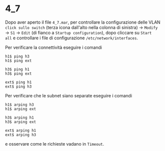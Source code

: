 
# 4_7

Dopo aver aperto il file `4_7.mar`, per controllare la configurazione delle VLAN `click sullo switch` (terza icona dall'alto nella colonna di sinistra) -> `Modify` -> `S1` -> `Edit` (di fianco a `Startup configuration`), dopo cliccare su `Start all` e controllare i file di configurazione `/etc/network/interfaces`. 

Per verificare la connettività eseguire i comandi
```
h1$ ping h3
h1$ ping ext

h3$ ping h1
h3$ ping ext

ext$ ping h1
ext$ ping h3
```

Per verificare che le subnet siano separate eseguire i comandi
```
h1$ arping h3
h1$ arping ext

h3$ arping h1
h3$ arping ext

ext$ arping h1
ext$ arping h3
```
e osservare come le richieste vadano in `Timeout`.